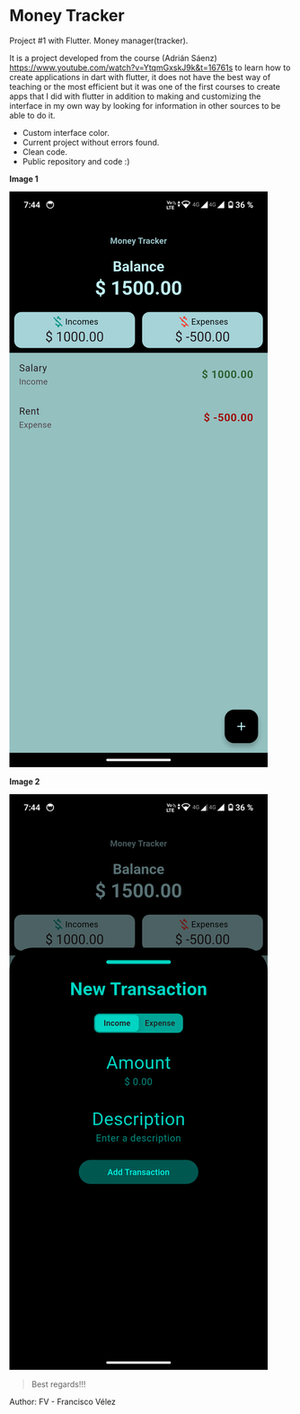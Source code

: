 # Money Tracker

Project #1 with Flutter. Money manager(tracker).

It is a project developed from the course (Adrián Sáenz)
https://www.youtube.com/watch?v=YtqmGxskJ9k&t=16761s
to learn how to create applications in dart with flutter, it does not have the best way of teaching or the most efficient but it was one of the first courses to create apps that I did with flutter in addition to making and customizing the interface in my own way by looking for information in other sources to be able to do it.

* Custom interface color.
* Current project without errors found.
* Clean code.
* Public repository and code :)

**Image 1**

![Image1](/Image1.png)

**Image 2**

![Image2](/Image2.png)

> Best regards!!!

Author: FV - Francisco Vélez